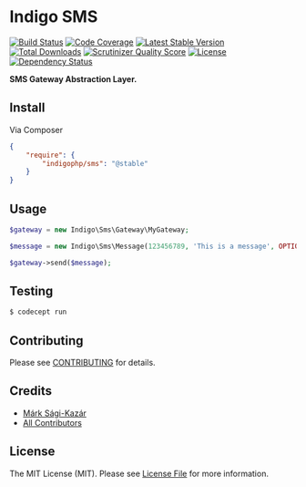 # Indigo SMS

[![Build Status](https://travis-ci.org/indigophp/sms.png?branch=develop)](https://travis-ci.org/indigophp/sms)
[![Code Coverage](https://scrutinizer-ci.com/g/indigophp/sms/badges/coverage.png?s=0d5f65443b870a598e6e297a9cc0f92149061ace)](https://scrutinizer-ci.com/g/indigophp/sms/)
[![Latest Stable Version](https://poser.pugx.org/indigophp/sms/v/stable.png)](https://packagist.org/packages/indigophp/sms)
[![Total Downloads](https://poser.pugx.org/indigophp/sms/downloads.png)](https://packagist.org/packages/indigophp/sms)
[![Scrutinizer Quality Score](https://scrutinizer-ci.com/g/indigophp/sms/badges/quality-score.png?s=a6bcf87f48200f7997cd159cdef527d1b2bbcfb8)](https://scrutinizer-ci.com/g/indigophp/sms/)
[![License](https://poser.pugx.org/indigophp/sms/license.png)](https://packagist.org/packages/indigophp/sms)
[![Dependency Status](http://www.versioneye.com/user/projects/53c8e3beb47c315d0f000039/badge.svg?style=flat)](http://www.versioneye.com/user/projects/53c8e3beb47c315d0f000039)


**SMS Gateway Abstraction Layer.**


## Install

Via Composer

``` json
{
    "require": {
        "indigophp/sms": "@stable"
    }
}
```


## Usage

``` php
$gateway = new Indigo\Sms\Gateway\MyGateway;

$message = new Indigo\Sms\Message(123456789, 'This is a message', OPTIONAL_SENDER_OR_SENDER_ID);

$gateway->send($message);
```


## Testing

``` bash
$ codecept run
```


## Contributing

Please see [CONTRIBUTING](https://github.com/indigophp/sms/blob/develop/CONTRIBUTING.md) for details.


## Credits

- [Márk Sági-Kazár](https://github.com/sagikazarmark)
- [All Contributors](https://github.com/indigophp/sms/contributors)


## License

The MIT License (MIT). Please see [License File](https://github.com/indigophp/sms/blob/develop/LICENSE) for more information.

